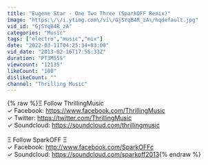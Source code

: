 ```yaml
---
title: "Eugene Star - One Two Three (SparkOFF Remix)"
image: "https:\/\/i.ytimg.com\/vi\/GjSYqB4R_zA\/hqdefault.jpg"
vid_id: "GjSYqB4R_zA"
categories: "Music"
tags: ["electro","music","mix"]
date: "2022-03-11T04:25:34+03:00"
vid_date: "2013-02-16T17:56:33Z"
duration: "PT3M55S"
viewcount: "12135"
likeCount: "100"
dislikeCount: ""
channel: "Thrilling Music"
---
```

{% raw %}Ξ  Follow ThrillingMusic<br />✓ Facebook: <a rel="nofollow" target="blank" href="https://www.facebook.com/ThrillingMusic">https://www.facebook.com/ThrillingMusic</a><br />✓ Twitter: <a rel="nofollow" target="blank" href="https://twitter.com/ThrillingMusic">https://twitter.com/ThrillingMusic</a><br />✓ Soundcloud: <a rel="nofollow" target="blank" href="https://soundcloud.com/thrillingmusic">https://soundcloud.com/thrillingmusic</a><br /><br />Ξ Follow SparkOFF Ξ <br />✓ Facebook: <a rel="nofollow" target="blank" href="http://www.facebook.com/SparkOFFc">http://www.facebook.com/SparkOFFc</a><br />✓ Soundcloud: <a rel="nofollow" target="blank" href="https://soundcloud.com/sparkoff2013">https://soundcloud.com/sparkoff2013</a>{% endraw %}
